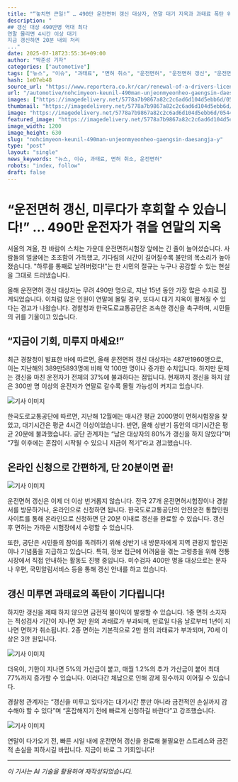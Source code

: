 ```yaml
---
title: "“놓치면 큰일!” … 490만 운전면허 갱신 대상자, 연말 대기 지옥과 과태료 폭탄 위기!"
description: "
## 갱신 대상 490만명 역대 최다
연말 몰리면 4시간 이상 대기
지금 갱신하면 20분 내외 처리
..."
date: 2025-07-18T23:55:36+09:00
author: "박준성 기자"
categories: ["automotive"]
tags: ["뉴스", "이슈", "과태료", "면허 취소", "운전면허", "운전면허 갱신", "운전면허시험장", "대기시간"]
hash: 1e07eb48
source_url: "https://www.reportera.co.kr/car/renewal-of-a-drivers-license/"
url: "/automotive/nohcimyeon-keunil-490man-unjeonmyeonheo-gaengsin-daesangja-y/"
images: ["https://imagedelivery.net/5778a7b9867a82c2c6ad6d104d5ebb6d/0544fd54-695d-44b5-085d-90ac2b6e7d00/public"]
thumbnail: "https://imagedelivery.net/5778a7b9867a82c2c6ad6d104d5ebb6d/0544fd54-695d-44b5-085d-90ac2b6e7d00/public"
image: "https://imagedelivery.net/5778a7b9867a82c2c6ad6d104d5ebb6d/0544fd54-695d-44b5-085d-90ac2b6e7d00/public"
featured_image: "https://imagedelivery.net/5778a7b9867a82c2c6ad6d104d5ebb6d/0544fd54-695d-44b5-085d-90ac2b6e7d00/public"
image_width: 1200
image_height: 630
slug: "nohcimyeon-keunil-490man-unjeonmyeonheo-gaengsin-daesangja-y"
type: "post"
layout: "single"
news_keywords: "뉴스, 이슈, 과태료, 면허 취소, 운전면허"
robots: "index, follow"
draft: false
---
```


# “운전면허 갱신, 미루다가 후회할 수 있습니다!” … 490만 운전자가 겪을 연말의 지옥

서울의 겨울, 찬 바람이 스치는 가운데 운전면허시험장 앞에는 긴 줄이 늘어섰습니다. 사람들의 얼굴에는 초조함이 가득했고, 기다림의 시간이 길어질수록 불만의 목소리가 높아졌습니다. "하루를 통째로 날려버렸다!"는 한 시민의 절규는 누구나 공감할 수 있는 현실을 그대로 드러냈습니다.

올해 운전면허 갱신 대상자는 무려 490만 명으로, 지난 15년 동안 가장 많은 수치로 집계되었습니다. 이처럼 많은 인원이 연말에 몰릴 경우, 또다시 대기 지옥이 펼쳐질 수 있다는 경고가 나왔습니다. 경찰청과 한국도로교통공단은 조속한 갱신을 촉구하며, 시민들의 귀를 기울이고 있습니다.

## “지금이 기회, 미루지 마세요!”

최근 경찰청이 발표한 바에 따르면, 올해 운전면허 갱신 대상자는 487만1960명으로, 이는 지난해의 389만5893명에 비해 약 100만 명이나 증가한 수치입니다. 하지만 문제는 갱신을 마친 운전자가 전체의 37%에 불과하다는 점입니다. 현재까지 갱신을 하지 않은 300만 명 이상의 운전자가 연말로 갈수록 몰릴 가능성이 커지고 있습니다.


![기사 이미지](https://imagedelivery.net/5778a7b9867a82c2c6ad6d104d5ebb6d/cd8c2e0e-f501-47d9-9fe8-bdcbcaed2e00/public)


한국도로교통공단에 따르면, 지난해 12월에는 매시간 평균 2000명이 면허시험장을 찾았고, 대기시간은 평균 4시간 이상이었습니다. 반면, 올해 상반기 동안의 대기시간은 평균 20분에 불과했습니다. 공단 관계자는 “남은 대상자의 80%가 갱신을 하지 않았다”며 “7월 이후에는 혼잡이 시작될 수 있으니 지금이 적기”라고 경고했습니다.

## 온라인 신청으로 간편하게, 단 20분이면 끝!


![기사 이미지](https://imagedelivery.net/5778a7b9867a82c2c6ad6d104d5ebb6d/0544fd54-695d-44b5-085d-90ac2b6e7d00/public)


운전면허 갱신은 이제 더 이상 번거롭지 않습니다. 전국 27개 운전면허시험장이나 경찰서를 방문하거나, 온라인으로 신청하면 됩니다. 한국도로교통공단의 안전운전 통합민원 사이트를 통해 온라인으로 신청하면 단 20분 이내로 갱신을 완료할 수 있습니다. 갱신 후 면허는 가까운 시험장에서 수령할 수 있습니다.

또한, 공단은 시민들의 참여를 독려하기 위해 상반기 내 방문자에게 지역 관광지 할인권이나 기념품을 지급하고 있습니다. 특히, 정보 접근에 어려움을 겪는 고령층을 위해 전통시장에서 직접 안내하는 활동도 진행 중입니다. 미수검자 400만 명을 대상으로는 문자나 우편, 국민알림서비스 등을 통해 갱신 안내를 하고 있습니다.

## 갱신 미루면 과태료의 폭탄이 기다립니다!

하지만 갱신을 제때 하지 않으면 금전적 불이익이 발생할 수 있습니다. 1종 면허 소지자는 적성검사 기간이 지나면 3만 원의 과태료가 부과되며, 만료일 다음 날로부터 1년이 지나면 면허가 취소됩니다. 2종 면허는 기본적으로 2만 원의 과태료가 부과되며, 70세 이상은 3만 원입니다.


![기사 이미지](https://imagedelivery.net/5778a7b9867a82c2c6ad6d104d5ebb6d/fc083a86-982c-4d41-3557-a5b52af00800/public)


더욱이, 기한이 지나면 5%의 가산금이 붙고, 매월 1.2%의 추가 가산금이 붙어 최대 77%까지 증가할 수 있습니다. 이러다간 체납으로 인해 강제 징수까지 이어질 수 있습니다.

경찰청 관계자는 “갱신을 미루고 있다가는 대기시간 뿐만 아니라 금전적인 손실까지 감수해야 할 수 있다”며 “혼잡해지기 전에 빠르게 신청하길 바란다”고 강조했습니다.


![기사 이미지](https://imagedelivery.net/5778a7b9867a82c2c6ad6d104d5ebb6d/316bd437-2a82-42c6-11e8-704057be6d00/public)


연말이 다가오기 전, 빠른 시일 내에 운전면허 갱신을 완료해 불필요한 스트레스와 금전적 손실을 피하시길 바랍니다. 지금이 바로 그 기회입니다!

---
*이 기사는 AI 기술을 활용하여 재작성되었습니다.*
